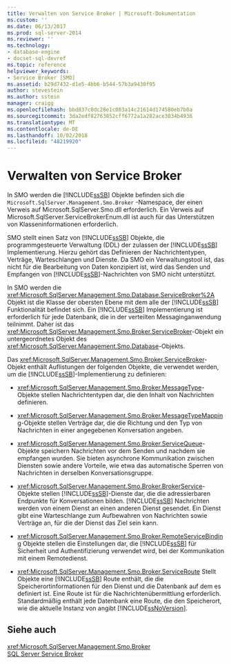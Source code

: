 ```yaml
---
title: Verwalten von Service Broker | Microsoft-Dokumentation
ms.custom: ''
ms.date: 06/13/2017
ms.prod: sql-server-2014
ms.reviewer: ''
ms.technology:
- database-engine
- docset-sql-devref
ms.topic: reference
helpviewer_keywords:
- Service Broker [SMO]
ms.assetid: b29d7432-d1e5-4bb6-b544-57b3a9430f95
author: stevestein
ms.author: sstein
manager: craigg
ms.openlocfilehash: bbd837c0dc28e1c083a14c21614d174580eb7b0a
ms.sourcegitcommit: 3da2edf82763852cff6772a1a282ace3034b4936
ms.translationtype: MT
ms.contentlocale: de-DE
ms.lasthandoff: 10/02/2018
ms.locfileid: "48219920"
---
```

# <a name="managing-service-broker"></a>Verwalten von Service Broker
  In SMO werden die [!INCLUDE[ssSB](../../../includes/sssb-md.md)] Objekte befinden sich die `Microsoft.SqlServer.Management.Smo.Broker` -Namespace, der einen Verweis auf Microsoft.SqlServer.Smo.dll erforderlich. Ein Verweis auf Microsoft.SqlServer.ServiceBrokerEnum.dll ist auch für das Unterstützen von Klasseninformationen erforderlich.  
  
 SMO stellt einen Satz von [!INCLUDE[ssSB](../../../includes/sssb-md.md)] Objekte, die programmgesteuerte Verwaltung (DDL) der zulassen der [!INCLUDE[ssSB](../../../includes/sssb-md.md)] Implementierung. Hierzu gehört das Definieren der Nachrichtentypen, Verträge, Warteschlangen und Dienste. Da SMO ein Verwaltungstool ist, das nicht für die Bearbeitung von Daten konzipiert ist, wird das Senden und Empfangen von [!INCLUDE[ssSB](../../../includes/sssb-md.md)]-Nachrichten von SMO nicht unterstützt.  
  
 In SMO werden die <xref:Microsoft.SqlServer.Management.Smo.Database.ServiceBroker%2A> Objekt ist die Klasse der obersten Ebene mit dem alle der [!INCLUDE[ssSB](../../../includes/sssb-md.md)] Funktionalität befindet sich. Ein [!INCLUDE[ssSB](../../../includes/sssb-md.md)] Implementierung ist erforderlich für jede Datenbank, die in der verteilten Messaginganwendung teilnimmt. Daher ist das <xref:Microsoft.SqlServer.Management.Smo.Broker.ServiceBroker>-Objekt ein untergeordnetes Objekt des <xref:Microsoft.SqlServer.Management.Smo.Database>-Objekts.  
  
 Das <xref:Microsoft.SqlServer.Management.Smo.Broker.ServiceBroker>-Objekt enthält Auflistungen der folgenden Objekte, die verwendet werden, um die [!INCLUDE[ssSB](../../../includes/sssb-md.md)]-Implementierung zu definieren:  
  
-   <xref:Microsoft.SqlServer.Management.Smo.Broker.MessageType>-Objekte stellen Nachrichtentypen dar, die den Inhalt von Nachrichten definieren.  
  
-   <xref:Microsoft.SqlServer.Management.Smo.Broker.MessageTypeMapping>-Objekte stellen Verträge dar, die die Richtung und den Typ von Nachrichten in einer angegebenen Konversation angeben.  
  
-   <xref:Microsoft.SqlServer.Management.Smo.Broker.ServiceQueue>-Objekte speichern Nachrichten vor dem Senden und nachdem sie empfangen wurden. Sie bieten asynchrone Kommunikation zwischen Diensten sowie andere Vorteile, wie etwa das automatische Sperren von Nachrichten in derselben Konversationsgruppe.  
  
-   <xref:Microsoft.SqlServer.Management.Smo.Broker.BrokerService>-Objekte stellen [!INCLUDE[ssSB](../../../includes/sssb-md.md)]-Dienste dar, die die adressierbaren Endpunkte für Konversationen bilden. [!INCLUDE[ssSB](../../../includes/sssb-md.md)] Nachrichten werden von einem Dienst an einen anderen Dienst gesendet. Ein Dienst gibt eine Warteschlange zum Aufbewahren von Nachrichten sowie Verträge an, für die der Dienst das Ziel sein kann.  
  
-   <xref:Microsoft.SqlServer.Management.Smo.Broker.RemoteServiceBinding> Objekte stellen die Einstellungen dar, die [!INCLUDE[ssSB](../../../includes/sssb-md.md)] für Sicherheit und Authentifizierung verwendet wird, bei der Kommunikation mit einem Remotedienst.  
  
-   <xref:Microsoft.SqlServer.Management.Smo.Broker.ServiceRoute> Stellt Objekte eine [!INCLUDE[ssSB](../../../includes/sssb-md.md)] Route enthält, die die Speicherortinformationen für den Dienst und die Datenbank auf dem es definiert ist. Eine Route ist für die Nachrichtenübermittlung erforderlich. Standardmäßig enthält jede Datenbank eine Route, die den Speicherort, wie die aktuelle Instanz von angibt [!INCLUDE[ssNoVersion](../../../includes/ssnoversion-md.md)].  
  
## <a name="see-also"></a>Siehe auch  
 <xref:Microsoft.SqlServer.Management.Smo.Broker>   
 [SQL Server Service Broker](../../../database-engine/configure-windows/sql-server-service-broker.md)  
  
  
